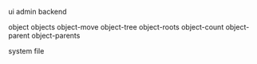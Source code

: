 

ui
admin
backend

object
objects
object-move
object-tree
object-roots
object-count
object-parent
object-parents

system
file
